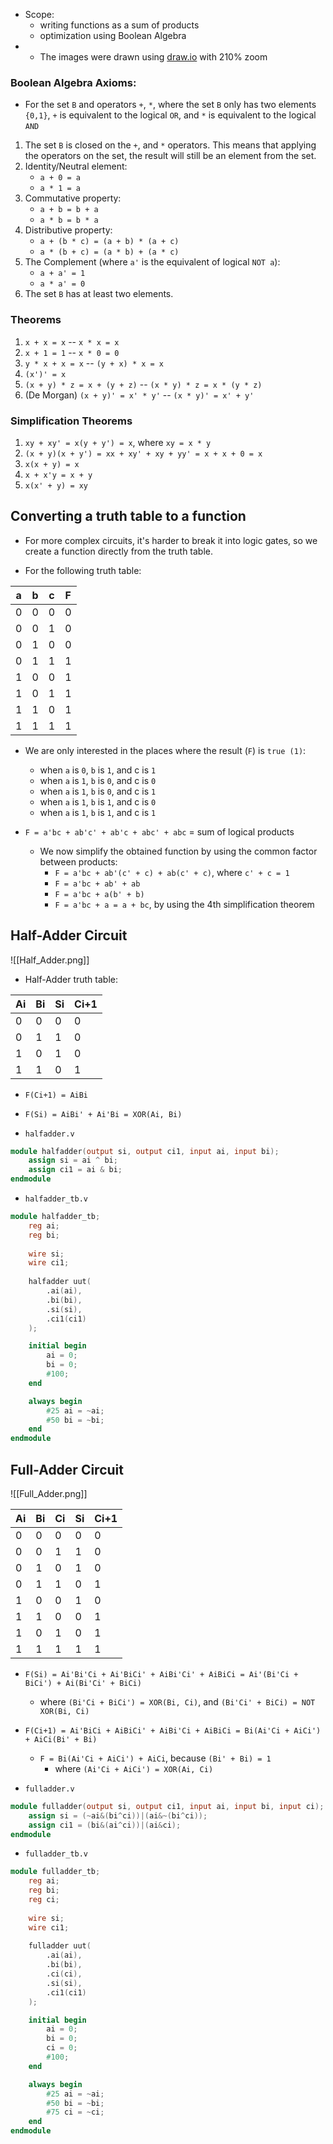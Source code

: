 - Scope:
	- writing functions as a sum of products
	- optimization using Boolean Algebra
- - The images were drawn using [draw.io]() with 210% zoom
### Boolean Algebra Axioms:
- For the set ``B``  and operators ``+``, ``*``, where the set ``B`` only has two elements ``{0,1}``,  ``+`` is equivalent to the logical ``OR``, and ``*`` is equivalent to the logical ``AND`` 

1. The set ``B`` is closed on the ``+``, and ``*`` operators. This means that applying the operators on the set, the result will still be an element from the set.
2. Identity/Neutral element: 
	- ``a + 0 = a`` 
	- ``a * 1 = a``
3. Commutative property:
	- ``a + b = b + a``
	- ``a * b = b * a``
4. Distributive property:
	- ``a + (b * c) = (a + b) * (a + c)``
	- ``a * (b + c) = (a * b) + (a * c)``
5. The Complement (where ``a'`` is the equivalent of logical ``NOT a``):
	- ``a + a' = 1``
	- ``a * a' = 0``
6. The set ``B`` has at least two elements.

### Theorems
1. ``x + x = x`` -- ``x * x = x``
2. ``x + 1 = 1`` -- ``x * 0 = 0``
3. ``y * x + x = x`` -- ``(y + x) * x = x``
4. ``(x')' = x``
5. ``(x + y) * z = x + (y + z)`` -- ``(x * y) * z = x * (y * z)``
6. (De Morgan) ``(x + y)' = x' * y'`` -- ``(x * y)' = x' + y'``

### Simplification Theorems
1. ``xy + xy' = x(y + y') = x``, where ``xy = x * y``
2. ``(x + y)(x + y') = xx + xy' + xy + yy' = x + x + 0 = x``
3. ``x(x + y) = x``
4. ``x + x'y = x + y``
5. ``x(x' + y) = xy``

## Converting a truth table to a function
- For more complex circuits, it's harder to break it into logic gates, so we create a function directly from the truth table.

- For the following truth table:

| a   | b   | c   | F   |
| --- | --- | --- | --- |
| 0   | 0   | 0   | 0   |
| 0   | 0   | 1   | 0   |
| 0   | 1   | 0   | 0   |
| 0   | 1   | 1   | 1   |
| 1   | 0   | 0   | 1   |
| 1   | 0   | 1   | 1   |
| 1   | 1   | 0   | 1   |
| 1   | 1   | 1   | 1   |


- We are only interested in the places where the result (``F``) is ``true (1)``:
	- when ``a`` is ``0``, ``b`` is ``1``, and c is ``1``
	- when ``a`` is ``1``, ``b`` is ``0``, and c is ``0``
	-  when ``a`` is ``1``, ``b`` is ``0``, and c is ``1``
	-  when ``a`` is ``1``, ``b`` is ``1``, and c is ``0``
	-  when ``a`` is ``1``, ``b`` is ``1``, and c is ``1``
	
- ``F = a'bc + ab'c' + ab'c + abc' + abc`` = sum of logical products
	- We now simplify the obtained function by using the common factor between products:
		- ``F = a'bc + ab'(c' + c) + ab(c' + c)``, where ``c' + c = 1``
		- ``F = a'bc + ab' + ab``
		- ``F = a'bc + a(b' + b)``
		- ``F = a'bc + a = a + bc``, by using the 4th simplification theorem

## Half-Adder Circuit

![[Half_Adder.png]]

- Half-Adder truth table:

| Ai  | Bi  | Si  | Ci+1 |
| --- | --- | --- | ---- |
| 0   | 0   | 0   | 0    |
| 0   | 1   | 1   | 0    |
| 1   | 0   | 1   | 0    |
| 1   | 1   | 0   | 1    |
- ``F(Ci+1) = AiBi``
- ``F(Si) = AiBi' + Ai'Bi = XOR(Ai, Bi)``

- ``halfadder.v``
```Verilog
module halfadder(output si, output ci1, input ai, input bi);
	assign si = ai ^ bi;
	assign ci1 = ai & bi;
endmodule
```

- ``halfadder_tb.v``
```Verilog
module halfadder_tb;
	reg ai;
	reg bi;
	
	wire si;
	wire ci1;
	
	halfadder uut(
		.ai(ai),
		.bi(bi),
		.si(si),
		.ci1(ci1)
	);

	initial begin
		ai = 0;
		bi = 0;
		#100;
	end

	always begin
		#25 ai = ~ai;
		#50 bi = ~bi;
	end
endmodule

```


## Full-Adder Circuit

![[Full_Adder.png]]

| Ai  | Bi  | Ci  | Si  | Ci+1 |
| --- | --- | --- | --- | ---- |
| 0   | 0   | 0   | 0   | 0    |
| 0   | 0   | 1   | 1   | 0    |
| 0   | 1   | 0   | 1   | 0    |
| 0   | 1   | 1   | 0   | 1    |
| 1   | 0   | 0   | 1   | 0    |
| 1   | 1   | 0   | 0   | 1    |
| 1   | 0   | 1   | 0   | 1    |
| 1   | 1   | 1   | 1   | 1    |
- ``F(Si) = Ai'Bi'Ci + Ai'BiCi' + AiBi'Ci' + AiBiCi = Ai'(Bi'Ci + BiCi') + Ai(Bi'Ci' + BiCi)``
	- where ``(Bi'Ci + BiCi') = XOR(Bi, Ci)``, and ``(Bi'Ci' + BiCi) = NOT XOR(Bi, Ci)``
- ``F(Ci+1) = Ai'BiCi + AiBiCi' + AiBi'Ci + AiBiCi = Bi(Ai'Ci + AiCi') + AiCi(Bi' + Bi)``
	- ``F = Bi(Ai'Ci + AiCi') + AiCi``, because ``(Bi' + Bi) = 1``
		- where ``(Ai'Ci + AiCi') = XOR(Ai, Ci)``
		
- ``fulladder.v``
```Verilog
module fulladder(output si, output ci1, input ai, input bi, input ci);
	assign si = (~ai&(bi^ci))|(ai&~(bi^ci));
	assign ci1 = (bi&(ai^ci))|(ai&ci);
endmodule
```

- ``fulladder_tb.v``
```Verilog
module fulladder_tb;
	reg ai;
	reg bi;
	reg ci;
	
	wire si;
	wire ci1;
	
	fulladder uut(
		.ai(ai),
		.bi(bi),
		.ci(ci),
		.si(si),
		.ci1(ci1)
	);

	initial begin
		ai = 0;
		bi = 0;
		ci = 0;
		#100;
	end

	always begin
		#25 ai = ~ai;
		#50 bi = ~bi;
		#75 ci = ~ci;
	end
endmodule

```